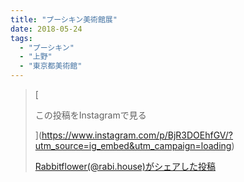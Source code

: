 ```yaml
---
title: "プーシキン美術館展"
date: 2018-05-24
tags: 
  - "プーシキン"
  - "上野"
  - "東京都美術館"
---
```


> [
> 
> この投稿をInstagramで見る
> 
> ](https://www.instagram.com/p/BjR3DOEhfGV/?utm_source=ig_embed&utm_campaign=loading)
> 
> [Rabbitflower(@rabi.house)がシェアした投稿](https://www.instagram.com/p/BjR3DOEhfGV/?utm_source=ig_embed&utm_campaign=loading)

<script async src="//www.instagram.com/embed.js"></script>
